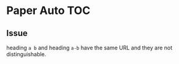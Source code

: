 # Paper Auto TOC

## Issue

heading `a b` and heading `a-b` have the same URL and they are not distinguishable.
